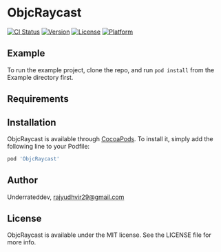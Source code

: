 # ObjcRaycast

[![CI Status](https://img.shields.io/travis/Underrateddev/ObjcRaycast.svg?style=flat)](https://travis-ci.org/Underrateddev/ObjcRaycast)
[![Version](https://img.shields.io/cocoapods/v/ObjcRaycast.svg?style=flat)](https://cocoapods.org/pods/ObjcRaycast)
[![License](https://img.shields.io/cocoapods/l/ObjcRaycast.svg?style=flat)](https://cocoapods.org/pods/ObjcRaycast)
[![Platform](https://img.shields.io/cocoapods/p/ObjcRaycast.svg?style=flat)](https://cocoapods.org/pods/ObjcRaycast)

## Example

To run the example project, clone the repo, and run `pod install` from the Example directory first.

## Requirements

## Installation

ObjcRaycast is available through [CocoaPods](https://cocoapods.org). To install
it, simply add the following line to your Podfile:

```ruby
pod 'ObjcRaycast'
```

## Author

Underrateddev, rajyudhvir29@gmail.com

## License

ObjcRaycast is available under the MIT license. See the LICENSE file for more info.
